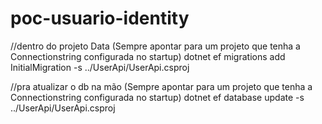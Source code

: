 # poc-usuario-identity

//dentro do projeto Data (Sempre apontar para um projeto que tenha a Connectionstring configurada no startup)
dotnet ef migrations add InitialMigration -s ../UserApi/UserApi.csproj


//pra atualizar o db na mão (Sempre apontar para um projeto que tenha a Connectionstring configurada no startup)
dotnet ef database update -s ../UserApi/UserApi.csproj 